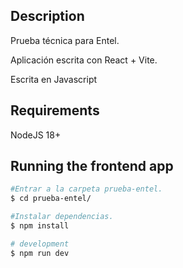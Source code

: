 ## Description

Prueba técnica para Entel.

Aplicación escrita con React + Vite.

Escrita en Javascript

## Requirements

NodeJS 18+

## Running the frontend app

```bash
#Entrar a la carpeta prueba-entel.
$ cd prueba-entel/

#Instalar dependencias.
$ npm install

# development
$ npm run dev

```
